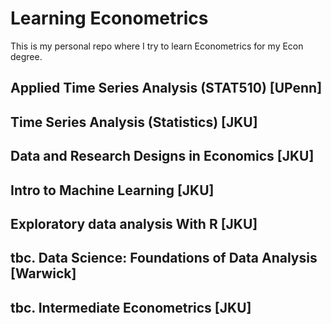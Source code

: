 # Learning Econometrics
This is my personal repo where I try to learn Econometrics for my Econ degree.

## Applied Time Series Analysis (STAT510) [UPenn]
## Time Series Analysis (Statistics) [JKU]
## Data and Research Designs in Economics [JKU]
## Intro to Machine Learning [JKU]
## Exploratory data analysis With R [JKU]
## tbc. Data Science: Foundations of Data Analysis [Warwick]
## tbc. Intermediate Econometrics [JKU]

